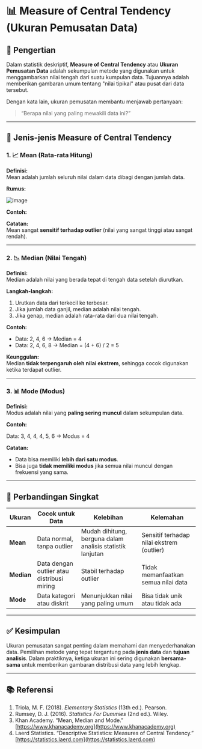 # 📊 Measure of Central Tendency (Ukuran Pemusatan Data)

## 📌 Pengertian

Dalam statistik deskriptif, **Measure of Central Tendency** atau **Ukuran Pemusatan Data** adalah sekumpulan metode yang digunakan untuk menggambarkan nilai tengah dari suatu kumpulan data. Tujuannya adalah memberikan gambaran umum tentang "nilai tipikal" atau pusat dari data tersebut.

Dengan kata lain, ukuran pemusatan membantu menjawab pertanyaan:

> “Berapa nilai yang paling mewakili data ini?”

---

## 📘 Jenis-jenis Measure of Central Tendency

### 1. 📈 Mean (Rata-rata Hitung)

**Definisi:**  
Mean adalah jumlah seluruh nilai dalam data dibagi dengan jumlah data.

**Rumus:**

![image](https://github.com/user-attachments/assets/20c6b5cc-fd75-4281-a974-8ce0ef7b0353)


**Contoh:**


**Catatan:**  
Mean sangat **sensitif terhadap outlier** (nilai yang sangat tinggi atau sangat rendah).

---

### 2. 📉 Median (Nilai Tengah)

**Definisi:**  
Median adalah nilai yang berada tepat di tengah data setelah diurutkan.

**Langkah-langkah:**
1. Urutkan data dari terkecil ke terbesar.
2. Jika jumlah data ganjil, median adalah nilai tengah.
3. Jika genap, median adalah rata-rata dari dua nilai tengah.

**Contoh:**
- Data: 2, 4, 6 → Median = 4  
- Data: 2, 4, 6, 8 → Median = (4 + 6) / 2 = 5

**Keunggulan:**  
Median **tidak terpengaruh oleh nilai ekstrem**, sehingga cocok digunakan ketika terdapat outlier.

---

### 3. 📊 Mode (Modus)

**Definisi:**  
Modus adalah nilai yang **paling sering muncul** dalam sekumpulan data.

**Contoh:**

Data: 3, 4, 4, 4, 5, 6 → Modus = 4

**Catatan:**
- Data bisa memiliki **lebih dari satu modus**.
- Bisa juga **tidak memiliki modus** jika semua nilai muncul dengan frekuensi yang sama.

---

## 🔁 Perbandingan Singkat

| Ukuran  | Cocok untuk Data                     | Kelebihan                                       | Kelemahan                                 |
|---------|--------------------------------------|------------------------------------------------|-------------------------------------------|
| **Mean**   | Data normal, tanpa outlier            | Mudah dihitung, berguna dalam analisis statistik lanjutan | Sensitif terhadap nilai ekstrem (outlier) |
| **Median** | Data dengan outlier atau distribusi miring | Stabil terhadap outlier                        | Tidak memanfaatkan semua nilai data       |
| **Mode**   | Data kategori atau diskrit            | Menunjukkan nilai yang paling umum             | Bisa tidak unik atau tidak ada            |

---

## ✅ Kesimpulan

Ukuran pemusatan sangat penting dalam memahami dan menyederhanakan data. Pemilihan metode yang tepat tergantung pada **jenis data** dan **tujuan analisis**. Dalam praktiknya, ketiga ukuran ini sering digunakan **bersama-sama** untuk memberikan gambaran distribusi data yang lebih lengkap.

---

## 📚 Referensi

1. Triola, M. F. (2018). *Elementary Statistics* (13th ed.). Pearson.  
2. Rumsey, D. J. (2016). *Statistics For Dummies* (2nd ed.). Wiley.  
3. Khan Academy. “Mean, Median and Mode.”  
   [https://www.khanacademy.org](https://www.khanacademy.org)  
4. Laerd Statistics. “Descriptive Statistics: Measures of Central Tendency.”  
   [https://statistics.laerd.com](https://statistics.laerd.com)
